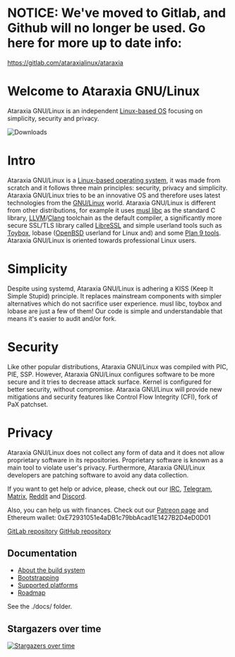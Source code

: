 # NOTICE: We've moved to Gitlab, and Github will no longer be used. Go here for more up to date info:

https://gitlab.com/ataraxialinux/ataraxia


# Welcome to Ataraxia GNU/Linux
Ataraxia GNU/Linux is an independent [Linux-based OS](https://www.kernel.org/) focusing on simplicity, security and privacy.

![Downloads](
https://img.shields.io/github/downloads/ataraxialinux/ataraxia/total.svg)

# Intro
Ataraxia GNU/Linux is a [Linux-based operating system](https://www.kernel.org/), it was made from scratch and it follows three main principles: security, privacy and simplicity. Ataraxia GNU/Linux tries to be an innovative OS and therefore uses latest technologies from the [GNU/Linux](https://www.gnu.org/gnu/linux-and-gnu.html) world. Ataraxia GNU/Linux is different from other distributions, for example it uses [musl libc](https://www.musl-libc.org/) as the standard C library, [LLVM](https://llvm.org/)/[Clang](https://clang.llvm.org/) toolchain as the default compiler, a significantly more secure SSL/TLS library called [LibreSSL](https://www.libressl.org/) and simple userland tools such as [Toybox](http://landley.net/toybox/about.html), lobase ([OpenBSD](https://www.openbsd.org/) userland for Linux and) and some [Plan 9 tools](https://p9f.org/). Ataraxia GNU/Linux is oriented towards professional Linux users.

# Simplicity
Despite using systemd, Ataraxia GNU/Linux is adhering a KISS (Keep It Simple Stupid) principle. It replaces mainstream components with simpler alternatives which do not sacrifice user experience. musl libc, toybox and lobase are just a few of them! Our code is simple and understandable that means it's easier to audit and/or fork.

# Security
Like other popular distributions, Ataraxia GNU/Linux was compiled with PIC, PIE, SSP. However, Ataraxia GNU/Linux configures software to be more secure and it tries to decrease attack surface. Kernel is configured for better security, without compromise. Ataraxia GNU/Linux will provide new mitigations and security features like Control Flow Integrity (CFI), fork of PaX patchset.

# Privacy
Ataraxia GNU/Linux does not collect any form of data and it does not allow proprietary software in its repositories. Proprietary software is known as a main tool to violate user's privacy. Furthermore, Ataraxia GNU/Linux developers are patching software to avoid any data collection.

If you want to get help or advice, please, check out our [IRC](ircs://chat.freenode.net:6697/#ataraxialinux), [Telegram](https://t.me/ataraxialinux), [Matrix](https://matrix.to/#/#ataraxialinux:matrix.org), [Reddit](https://www.reddit.com/r/ataraxialinux/) and [Discord](https://discord.gg/sCQGvzz).

Also, you can help us with finances. Check out our [Patreon page](https://www.patreon.com/ataraxialinux)
and Ethereum wallet: 0xE72931051e4aDB1c79bbAcad1E1427B2D4eD0D01

[GitLab repository](https://gitlab.com/ataraxialinux/ataraxia)
[GitHub repository](https://github.com/ataraxialinux/ataraxia)

## Documentation
* [About the build system](docs/aboutbuildsystem.md)
* [Bootstrapping](docs/bootstrapping.md)
* [Supported platforms](docs/platforms.md)
* [Roadmap](docs/roadmap.md)

See the ./docs/ folder.

## Stargazers over time
[![Stargazers over time](https://starchart.cc/ataraxialinux/ataraxia.svg)](https://starchart.cc/ataraxialinux/ataraxia)

